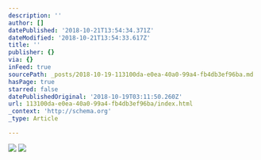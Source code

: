 ```yaml
---
description: ''
author: []
datePublished: '2018-10-21T13:54:34.371Z'
dateModified: '2018-10-21T13:54:33.617Z'
title: ''
publisher: {}
via: {}
inFeed: true
sourcePath: _posts/2018-10-19-113100da-e0ea-40a0-99a4-fb4db3ef96ba.md
hasPage: true
starred: false
datePublishedOriginal: '2018-10-19T03:11:50.260Z'
url: 113100da-e0ea-40a0-99a4-fb4db3ef96ba/index.html
_context: 'http://schema.org'
_type: Article

---
```

![](https://the-grid-user-content.s3-us-west-2.amazonaws.com/05a19d92-edf4-4d12-8868-7fb6c98eccd8.jpg)
![](https://the-grid-user-content.s3-us-west-2.amazonaws.com/1c08f91b-1e18-49dd-9326-aa8c39ae725c.jpg)